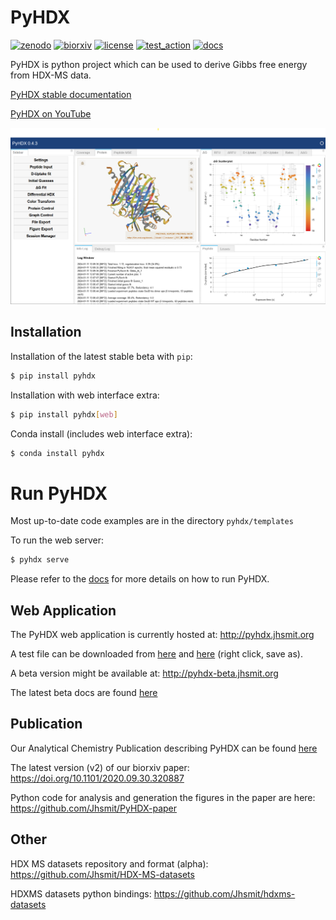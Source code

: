 # PyHDX

[![zenodo](https://zenodo.org/badge/206772076.svg)](https://zenodo.org/badge/latestdoi/206772076)
[![biorxiv](https://img.shields.io/badge/bioRxiv-v2-%23be2635)](https://www.biorxiv.org/content/10.1101/2020.09.30.320887v2)
[![license](https://img.shields.io/badge/License-MIT-yellow.svg)](https://opensource.org/licenses/MIT)
[![test_action](https://github.com/Jhsmit/PyHDX/workflows/pytest/badge.svg)](https://github.com/Jhsmit/PyHDX/actions?query=workflow%3Apytest)
[![docs](https://readthedocs.org/projects/pyhdx/badge/?version=latest)](https://pyhdx.readthedocs.io/en/latest/?badge=latest)



PyHDX is python project which can be used to derive Gibbs free energy from HDX-MS data.



[PyHDX stable documentation](https://pyhdx.readthedocs.io/en/stable/)

[PyHDX on YouTube](https://www.youtube.com/channel/UCTro6Iv1BhvjUPYZNu5TJWg)

[![screenshot](images/screenshot_pyhdx043.png)](http://pyhdx.jhsmit.org/)

## Installation

Installation of the latest stable beta with `pip`:

```bash
$ pip install pyhdx
```

Installation with web interface extra:

```bash
$ pip install pyhdx[web]
```

Conda install (includes web interface extra):

```bash
$ conda install pyhdx
```

# Run PyHDX

Most up-to-date code examples are in the directory `pyhdx/templates`

To run the web server:

```bash
$ pyhdx serve
```
    
Please refer to the [docs](https://pyhdx.readthedocs.io/en/stable/) for more details on how to run PyHDX.

## Web Application

The PyHDX web application is currently hosted at:
http://pyhdx.jhsmit.org

A test file can be downloaded from [here](https://raw.githubusercontent.com/Jhsmit/PyHDX/master/tests/test_data/input/ecSecB_apo.csv) and [here](https://raw.githubusercontent.com/Jhsmit/PyHDX/master/tests/test_data/input/ecSecB_dimer.csv>) (right click, save as).

A beta version might be available at:
http://pyhdx-beta.jhsmit.org

The latest beta docs are found [here](https://pyhdx.readthedocs.io/en/latest/)


## Publication

Our Analytical Chemistry Publication describing PyHDX can be found [here](https://doi.org/10.1021/acs.analchem.1c02155)

The latest version (v2) of our biorxiv paper: https://doi.org/10.1101/2020.09.30.320887 

Python code for analysis and generation the figures in the paper are here: https://github.com/Jhsmit/PyHDX-paper

## Other

HDX MS datasets repository and format (alpha):
https://github.com/Jhsmit/HDX-MS-datasets

HDXMS datasets python bindings:
https://github.com/Jhsmit/hdxms-datasets
